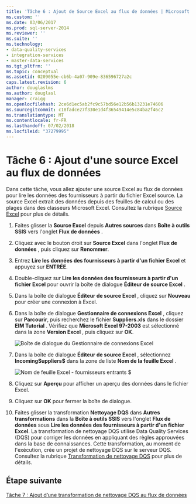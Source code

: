 ```yaml
---
title: 'Tâche 6 : Ajout de Source Excel au flux de données | Microsoft Docs'
ms.custom: ''
ms.date: 03/06/2017
ms.prod: sql-server-2014
ms.reviewer: ''
ms.suite: ''
ms.technology:
- data-quality-services
- integration-services
- master-data-services
ms.tgt_pltfrm: ''
ms.topic: conceptual
ms.assetid: 0209055e-cb6b-4a07-909e-836596727a2c
caps.latest.revision: 6
author: douglaslms
ms.author: douglasl
manager: craigg
ms.openlocfilehash: 2ce6d1ec5ab2fc9c57bd56e12b56b13231e74606
ms.sourcegitcommit: c18fadce27f330e1d4f36549414e5c84ba2f46c2
ms.translationtype: MT
ms.contentlocale: fr-FR
ms.lasthandoff: 07/02/2018
ms.locfileid: "37279995"
---
```

# <a name="task-6-adding-excel-source-to-the-data-flow"></a>Tâche 6 : Ajout d'une source Excel au flux de données
  Dans cette tâche, vous allez ajouter une source Excel au flux de données pour lire les données des fournisseurs à partir du fichier Excel source. La source Excel extrait des données depuis des feuilles de calcul ou des plages dans des classeurs Microsoft Excel. Consultez la rubrique [Source Excel](http://msdn.microsoft.com/library/ms141683.aspx) pour plus de détails.  
  
1.  Faites glisser la **Source Excel** depuis **Autres sources** dans **Boîte à outils SSIS** vers l'onglet **Flux de données** .  
  
2.  Cliquez avec le bouton droit sur **Source Excel** dans l'onglet **Flux de données** , puis cliquez sur **Renommer**.  
  
3.  Entrez **Lire les données des fournisseurs à partir d'un fichier Excel** et appuyez sur **ENTRÉE**.  
  
4.  Double-cliquez sur **Lire les données des fournisseurs à partir d'un fichier Excel** pour ouvrir la boîte de dialogue **Éditeur de source Excel** .  
  
5.  Dans la boîte de dialogue **Éditeur de source Excel** , cliquez sur **Nouveau** pour créer une connexion à Excel.  
  
6.  Dans la boîte de dialogue **Gestionnaire de connexions Excel** , cliquez sur **Parcourir**, puis recherchez le fichier **Suppliers.xls** dans le dossier **EIM Tutorial** . Vérifiez que **Microsoft Excel 97-2003** est sélectionné dans la zone **Version Excel** , puis cliquez sur **OK**.  
  
     ![Boîte de dialogue du Gestionnaire de connexions Excel](../../2014/tutorials/media/et-addingexcelsourcetothedataflow-01.jpg "boîte de dialogue du Gestionnaire de connexions Excel")  
  
7.  Dans la boîte de dialogue **Éditeur de source Excel** , sélectionnez **IncomingSuppliers$** dans la zone de liste **Nom de la feuille Excel** .  
  
     ![Nom de feuille Excel - fournisseurs entrants $](../../2014/tutorials/media/et-addingexcelsourcetothedataflow-02.jpg "nom de feuille Excel - fournisseurs entrants $")  
  
8.  Cliquez sur **Aperçu** pour afficher un aperçu des données dans le fichier Excel.  
  
9. Cliquez sur **OK** pour fermer la boîte de dialogue.  
  
10. Faites glisser la transformation **Nettoyage DQS** dans **Autres transformations** dans la **Boîte à outils SSIS** vers l'onglet **Flux de données** sous **Lire les données des fournisseurs à partir d'un fichier Excel**. La transformation de nettoyage DQS utilise Data Quality Services (DQS) pour corriger les données en appliquant des règles approuvées dans la base de connaissances. Cette transformation, au moment de l'exécution, crée un projet de nettoyage DQS sur le serveur DQS. Consultez la rubrique [Transformation de nettoyage DQS](http://msdn.microsoft.com/library/ee677619.aspx) pour plus de détails.  
  
## <a name="next-step"></a>Étape suivante  
 [Tâche 7 : Ajout d’une transformation de nettoyage DQS au flux de données](../integration-services/data-flow/data-flow.md)  
  
  
